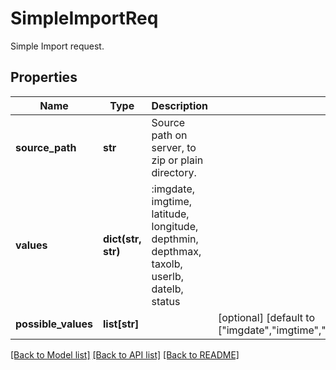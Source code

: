 # SimpleImportReq

Simple Import request.
## Properties
Name | Type | Description | Notes
------------ | ------------- | ------------- | -------------
**source_path** | **str** | Source path on server, to zip or plain directory. | 
**values** | **dict(str, str)** | :imgdate, imgtime, latitude, longitude, depthmin, depthmax, taxolb, userlb, datelb, status | 
**possible_values** | **list[str]** |  | [optional] [default to ["imgdate","imgtime","latitude","longitude","depthmin","depthmax","taxolb","userlb","datelb","status"]]

[[Back to Model list]](../README.md#documentation-for-models) [[Back to API list]](../README.md#documentation-for-api-endpoints) [[Back to README]](../README.md)


